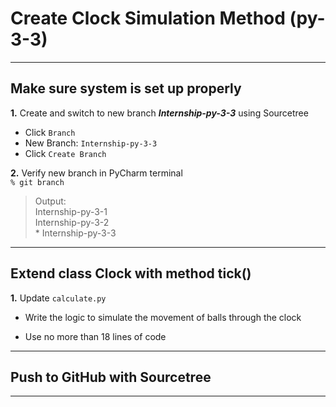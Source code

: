 # Create Clock Simulation Method (py-3-3)  
  
---  
  
## Make sure system is set up properly  
  
**1.** Create and switch to new branch ***Internship-py-3-3*** using Sourcetree  
- Click `Branch`  
- New Branch: `Internship-py-3-3`  
- Click `Create Branch`  
  
**2.** Verify new branch in PyCharm terminal  
`% git branch`  
>Output:  
>Internship-py-3-1  
>Internship-py-3-2  
>\* Internship-py-3-3  
  
___  
  
## Extend class Clock with method tick()  
  
**1.** Update `calculate.py`  
  
- Write the logic to simulate the movement of balls through the clock  
  
- Use no more than 18 lines of code  
  
___  
  
## Push to GitHub with Sourcetree  
  
---  
